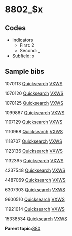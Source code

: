 # 8802\_$x

## Codes

-   Indicators
    -   First: 2
    -   Second: \_
-   Subfield: x

## Sample bibs

1070113 [Quicksearch](https://search.library.yale.edu/catalog/1070113) [VXWS](http://prodorbis.library.yale.edu:7014/vxws/GetHoldingsService?bibId=1070113)

1070120 [Quicksearch](https://search.library.yale.edu/catalog/1070120) [VXWS](http://prodorbis.library.yale.edu:7014/vxws/GetHoldingsService?bibId=1070120)

1070125 [Quicksearch](https://search.library.yale.edu/catalog/1070125) [VXWS](http://prodorbis.library.yale.edu:7014/vxws/GetHoldingsService?bibId=1070125)

1099867 [Quicksearch](https://search.library.yale.edu/catalog/1099867) [VXWS](http://prodorbis.library.yale.edu:7014/vxws/GetHoldingsService?bibId=1099867)

1107129 [Quicksearch](https://search.library.yale.edu/catalog/1107129) [VXWS](http://prodorbis.library.yale.edu:7014/vxws/GetHoldingsService?bibId=1107129)

1110968 [Quicksearch](https://search.library.yale.edu/catalog/1110968) [VXWS](http://prodorbis.library.yale.edu:7014/vxws/GetHoldingsService?bibId=1110968)

1118707 [Quicksearch](https://search.library.yale.edu/catalog/1118707) [VXWS](http://prodorbis.library.yale.edu:7014/vxws/GetHoldingsService?bibId=1118707)

1123136 [Quicksearch](https://search.library.yale.edu/catalog/1123136) [VXWS](http://prodorbis.library.yale.edu:7014/vxws/GetHoldingsService?bibId=1123136)

1132395 [Quicksearch](https://search.library.yale.edu/catalog/1132395) [VXWS](http://prodorbis.library.yale.edu:7014/vxws/GetHoldingsService?bibId=1132395)

4237548 [Quicksearch](https://search.library.yale.edu/catalog/4237548) [VXWS](http://prodorbis.library.yale.edu:7014/vxws/GetHoldingsService?bibId=4237548)

4487069 [Quicksearch](https://search.library.yale.edu/catalog/4487069) [VXWS](http://prodorbis.library.yale.edu:7014/vxws/GetHoldingsService?bibId=4487069)

6307303 [Quicksearch](https://search.library.yale.edu/catalog/6307303) [VXWS](http://prodorbis.library.yale.edu:7014/vxws/GetHoldingsService?bibId=6307303)

9600510 [Quicksearch](https://search.library.yale.edu/catalog/9600510) [VXWS](http://prodorbis.library.yale.edu:7014/vxws/GetHoldingsService?bibId=9600510)

11921014 [Quicksearch](https://search.library.yale.edu/catalog/11921014) [VXWS](http://prodorbis.library.yale.edu:7014/vxws/GetHoldingsService?bibId=11921014)

15338534 [Quicksearch](https://search.library.yale.edu/catalog/15338534) [VXWS](http://prodorbis.library.yale.edu:7014/vxws/GetHoldingsService?bibId=15338534)

**Parent topic:**[880](../../tags/880/880.md)

